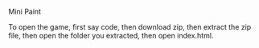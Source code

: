 Mini Paint

To open the game, first say code, then download zip, then extract the zip file, then open the folder you extracted, then open index.html.
